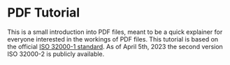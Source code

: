 # PDF Tutorial

This is a small introduction into PDF files, meant to be a quick explainer for everyone interested in the workings of PDF files.
This tutorial is based on the official [ISO 32000-1 standard](https://opensource.adobe.com/dc-acrobat-sdk-docs/pdfstandards/PDF32000_2008.pdf).
As of April 5th, 2023 the second version ISO 32000-2 is publicly available.
